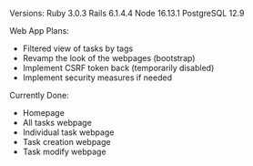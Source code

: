 Versions:
Ruby 3.0.3
Rails 6.1.4.4
Node 16.13.1
PostgreSQL 12.9

Web App Plans:
- Filtered view of tasks by tags
- Revamp the look of the webpages (bootstrap)
- Implement CSRF token back (temporarily disabled)
- Implement security measures if needed

Currently Done:
- Homepage
- All tasks webpage
- Individual task webpage
- Task creation webpage
- Task modify webpage
